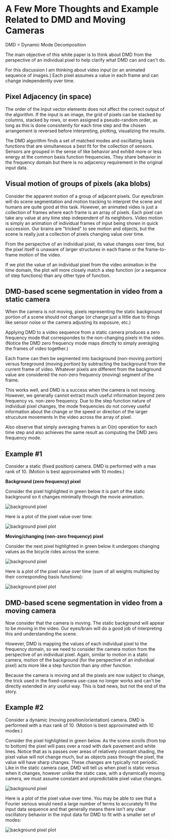 # A Few More Thoughts and Example Related to DMD and Moving Cameras

DMD = Dynamic Mode Decomposition

The main objective of this white paper is to think about DMD from the
perspective of an individual pixel to help clarify what DMD can and
can't do.

For this discussion I am thinking about video input (or an animated
sequence of images.)  Each pixel assumes a value in each frame and can
change independently over time.

## Pixel Adjacency (in space)

The order of the input vector elements does not affect the correct
output of the algorithm.  If the input is an image, the grid of pixels
can be stacked by columns, stacked by rows, or even assigned a
pseudo-random order, as long as this is done consistently for each
time step and the chosen arrangement is reversed before interpreting,
plotting, visualizing the results.

The DMD algorithm finds a set of matched modes and oscillating basis
functions that are simultaneous a best fit for the collection of
sensors.  Sensors are grouped in the sense of like behavior and
exhibit more or less energy at the common basis function frequencies.
They share behavior in the frequency domain but there is no adjacency
requirement in the original input data.

## Visual motion of groups of pixels (aka blobs)

Consider the apparent motion of a group of adjacent pixels.  Our
eyes/brain will do scene segmentation and motion tracking to interpret
the scene and humans are quite good at this task.  However, an
animated video is just a collection of frames where each frame is an
array of pixels.  Each pixel can take any value at any time step
independent of its neighbors.  Video motion is simply an animation of
individual frames of input being shown in quick succession.  Our
brains are "tricked" to see motion and objects, but the scene is
really just a collection of pixels changing value over time.

From the perspective of an individual pixel, its value changes over
time, but the pixel itself is unaware of larger structures in each
frame or the frame-to-frame motion of the video.

If we plot the value of an individual pixel from the video animation
in the time domain, the plot will more closely match a step function
(or a sequence of step functions) than any other type of function.

## DMD-based scene segmentation in video from a static camera

When the camera is not moving, pixels representing the static
background portion of a scene should not change (or change just a
little due to things like sensor noise or the camera adjusting its
exposure, etc.)

Applying DMD to a video sequence from a static camera produces a zero
frequency mode that correspondes to the non-changing pixels in the
video.  (Notice the DMD zero frequency mode maps directly to simply
averaging the frames of video together.)

Each frame can then be segmented into background (non-moving portion)
versus foreground (moving portion) by subtracting the background from
the current frame of video. Whatever pixels are different from the
background value are considered the non-zero frequency (moving)
segment of the frame.

This works well, and DMD is a success when the camera is not moving.
However, we generally cannot extract much useful information beyond
zero frequency vs. non-zero frequency.  Due to the step function
nature of individual pixel changes, the mode frequencies do not convey
useful information about the change or the speed or direction of the
larger strucuture movements in the video across the array of pixel.

Also observe that simply averaging frames is an O(n) operation for
each time step and also achieves the same result as computing the DMD
zero frequency mode.

## Example #1

Consider a static (fixed position) camera.  DMD is performed with a
max rank of 10.  (Motion is best approximated with 10 modes.)

**Background (zero frequency) pixel**

Consider the pixel highlighted in green below it is part of the static
background so it changes minimally through the movie animation.

![background pixel](./static-pixel-selected.png)

Here is a plot of the pixel value over time:

![background pixel plot](./static-pixel-plot.png)

**Moving/changing (non-zero frequency) pixel**

Consider the next pixel highlighted in green below it undergoes changing values as the bicycle rides across the scene.

![background pixel](./changing-pixel-selected.png)

Here is a plot of the pixel value over time (sum of all weights
multipled by their corresponding basis functions):

![background pixel plot](./changing-pixel-plot.png)


## DMD-based scene segmentation in video from a moving camera

Now consider that the camera is moving.  The static background will
appear to be moving in the video.  Our eyes/brain will do a good job
of interpreting this and understanding the scene.

However, DMD is mapping the values of each individual pixel to the
frequency domain, so we need to consider the camera motion from the
perspective of an individual pixel.  Again, similar to motion in a
static camera, motion of the background (for the perspective of an
individual pixel) acts more like a step function than any other
function.

Because the camera is moving and all the pixels are now subject to
change, the trick used in the fixed-camera use-case no longer works
and can't be directly extended in any useful way.  This is bad news,
but not the end of the story.

## Example #2

Consider a dynamic (moving position/orientation) camera.  DMD is
performed with a max rank of 10.  (Motion is best approximated with 10
modes.)

Consider the pixel highlighted in green below.  As the scene scrolls
(from top to bottom) the pixel will pass over a road with dark
pavement and white lines.  Notice that as is passes over areas of
relatively constant shading, the pixel value will not change much, but
as objects pass through the pixel, the value will have sharp changes.
These changes are typically not periodic.  Like in the static camera
case, DMD will tell us when pixel is static versus when it changes,
however unlike the static case, with a dynamically moving camera, we
must assume constant and unpredictable pixel value changes.

![background pixel](./dynamic-pixel-selected.png)

Here is a plot of the pixel value over time.  You may be able to see
that a Fourier serious would need a large number of terms to
accurately fit the input data sequence and that generally means there
isn't any clear oscillatory behavior in the input data for DMD to fit
with a smaller set of modes:

![background pixel plot](./dynamic-pixel-plot.png)
